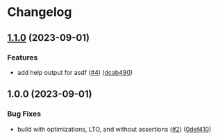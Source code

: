 # Changelog

## [1.1.0](https://github.com/virtualroot/asdf-bfs/compare/v1.0.0...v1.1.0) (2023-09-01)


### Features

* add help output for asdf ([#4](https://github.com/virtualroot/asdf-bfs/issues/4)) ([dcab490](https://github.com/virtualroot/asdf-bfs/commit/dcab490d6f8879ea3db6c1cc162ed917d89b0e69))

## 1.0.0 (2023-09-01)


### Bug Fixes

* build with optimizations, LTO, and without assertions ([#2](https://github.com/virtualroot/asdf-bfs/issues/2)) ([0def410](https://github.com/virtualroot/asdf-bfs/commit/0def410d2f12e99ea928fed3df9ffc41617103ba))
